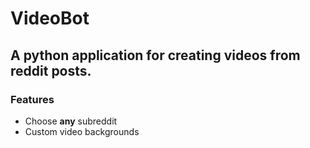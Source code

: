 # VideoBot
## A python application for creating videos from reddit posts.
### Features
- Choose **any** subreddit
- Custom video backgrounds
